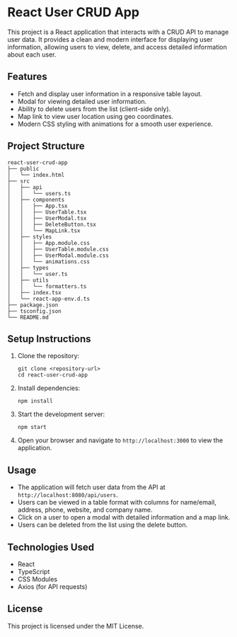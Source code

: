 # React User CRUD App

This project is a React application that interacts with a CRUD API to manage user data. It provides a clean and modern interface for displaying user information, allowing users to view, delete, and access detailed information about each user.

## Features

- Fetch and display user information in a responsive table layout.
- Modal for viewing detailed user information.
- Ability to delete users from the list (client-side only).
- Map link to view user location using geo coordinates.
- Modern CSS styling with animations for a smooth user experience.

## Project Structure

```
react-user-crud-app
├── public
│   └── index.html
├── src
│   ├── api
│   │   └── users.ts
│   ├── components
│   │   ├── App.tsx
│   │   ├── UserTable.tsx
│   │   ├── UserModal.tsx
│   │   ├── DeleteButton.tsx
│   │   └── MapLink.tsx
│   ├── styles
│   │   ├── App.module.css
│   │   ├── UserTable.module.css
│   │   ├── UserModal.module.css
│   │   └── animations.css
│   ├── types
│   │   └── user.ts
│   ├── utils
│   │   └── formatters.ts
│   ├── index.tsx
│   └── react-app-env.d.ts
├── package.json
├── tsconfig.json
└── README.md
```

## Setup Instructions

1. Clone the repository:
   ```
   git clone <repository-url>
   cd react-user-crud-app
   ```

2. Install dependencies:
   ```
   npm install
   ```

3. Start the development server:
   ```
   npm start
   ```

4. Open your browser and navigate to `http://localhost:3000` to view the application.

## Usage

- The application will fetch user data from the API at `http://localhost:8080/api/users`.
- Users can be viewed in a table format with columns for name/email, address, phone, website, and company name.
- Click on a user to open a modal with detailed information and a map link.
- Users can be deleted from the list using the delete button.

## Technologies Used

- React
- TypeScript
- CSS Modules
- Axios (for API requests)

## License

This project is licensed under the MIT License.